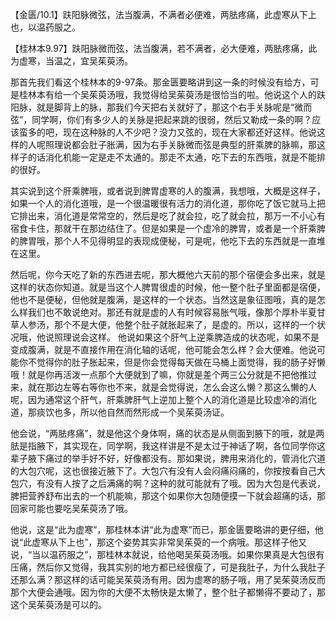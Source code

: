 【金匮/10.1】趺阳脉微弦，法当腹满，不满者必便难，两胠疼痛，此虚寒从下上也，以温药服之。

【桂林本9.97】趺阳脉微而弦，法当腹满，若不满者，必大便难，两胠疼痛，此为虚寒，当温之，宜吴茱萸汤。

那首先我们看这个桂林本的9-97条。那金匮要略讲到这一条的时候没有给方，可是桂林本有给一个吴茱萸汤哦，我觉得给吴茱萸汤是很恰当的啦。他说这个人的趺阳脉，就是脚背上的脉，那我们今天把右关就好了，那这个右手关脉呢是“微而弦”，同学啊，你们有多少人的关脉是把起来跳的很弱，然后又勒成一条的啊？应该蛮多的吧，现在这种脉的人不少吧？没力又弦的，现在大家都还好这样。他说这样的人呢照理说都会肚子胀满，因为右手关脉微而弦是典型的肝乘脾的脉嘛，那这样子的话消化机能一定是走不太通的。那走不太通，吃下去的东西哦，就是不能排的很好。

其实说到这个肝乘脾哦，或者说到脾胃虚寒的人的腹满，我想哦，大概是这样子，如果一个人的消化道哦，是一个很温暖很有活力的消化道，那你吃了饭它就马上把它排出来，消化道是常常空的，然后是吃了就会拉，吃了就会拉，那万一不小心有宿食卡住，那就干在那边结住了。但是如果是一个虚冷的脾胃，或者是一个肝乘脾的脾胃哦，那个人不见得明显的表现成便秘，可是呢，他吃下去的东西就是一直堆在这里。

然后呢，你今天吃了新的东西进去呢，那大概他六天前的那个宿便会多出来，就是这样的状态你知道。就是当这个人脾胃很虚的时候，他一整个肚子里面都是宿便，他也不是便秘，但他就是腹满，是这样的一个状态。当然这是象征图哦，真的是怎么样我们也不敢说绝对。那还有就是虚的人有时候容易胀气哦，像那个厚朴半夏甘草人参汤，那个不是大便，他整个肚子就胀起来了，是虚的。所以，这样的一个状况哦，他说照理说会这样。
他说如果这个肝气上逆乘脾造成的状态呢，如果不是变成腹满，就是不直接作用在消化轴的话呢，他可能会怎么样？会大便难。他说可能你不觉得你的肚子胀起来，但是你会觉得每天做在马桶上面觉得，我的肠子好懒哦！就是你再活泼一点那个大便就到了嘛，你就是差个两三公分就是不把他推过来，就在那边左等右等你也不来，就是会觉得说，怎么会这么懒？那这么懒的人呢，因为通常这个肝气，肝乘脾肝气上逆加上整个人的消化道是比较虚冷的消化道，那痰饮也多，所以他自然而然形成一个吴茱萸汤证。

他会说，“两胠疼痛”，就是他这个身体啊，痛的状态是从侧面到腋下的哦，就是两胠是指腋下，其实现在，同学啊，我这样讲是不是太过于神话了啊，各位同学你这辈子腋下痛过的举手好不好，好像都没有。那如果说，脾用来消化的，管消化穴道的大包穴呢，这也很接近腋下了。大包穴有没有人会闷痛闷痛的，你按按看自己大包穴，有没有人按了之后满痛的啊？这种的就可能就有了哦。因为大包是代表说，脾把营养舒布出去的一个机能嘛，那这个如果你大包随便摸一下就会超痛的话，那回家可能也要吃吴茱萸汤了哦。

他说，这是“此为虚寒”，那桂林本讲“此为虚寒”而已，那金匮要略讲的更仔细，他说“此虚寒从下上也”，那这个姿势其实非常吴茱萸的一个病哦。那这样子他又说，“当以温药服之”，那桂林本就说，给他喝吴茱萸汤哦。如果你果真是大包很有压痛，然后你又觉得，我其实别的地方都已经很瘦了，可是我肚子，为什么我肚子还那么满？那这样的话可能吴茱萸汤有用。因为虚寒的肠子哦，用了吴茱萸汤反而那个大便会通哦。因为你的大便不太畅快是太懒了，整个肚子都懒得不要动了，那这个吴茱萸汤是可以的。
